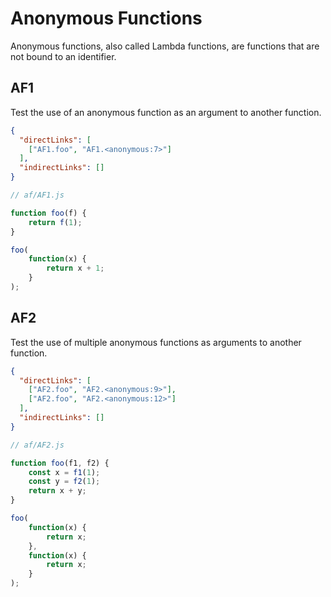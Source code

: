 # Anonymous Functions
Anonymous functions, also called Lambda functions, are functions that are not bound to an identifier.

## AF1
[//]: # (MAIN: global)
Test the use of an anonymous function as an argument to another function.

```json
{
  "directLinks": [
    ["AF1.foo", "AF1.<anonymous:7>"]
  ],
  "indirectLinks": []
}
```
```js
// af/AF1.js

function foo(f) {
    return f(1);
}

foo(
    function(x) {
        return x + 1;
    }
);
```
[//]: # (END)

## AF2
[//]: # (MAIN: global)
Test the use of multiple anonymous functions as arguments to another function.

```json
{
  "directLinks": [
    ["AF2.foo", "AF2.<anonymous:9>"],
    ["AF2.foo", "AF2.<anonymous:12>"]
  ],
  "indirectLinks": []
}
```
```js
// af/AF2.js

function foo(f1, f2) {
    const x = f1(1);
    const y = f2(1);
    return x + y;
}

foo(
    function(x) {
        return x;
    }, 
    function(x) {
        return x;
    }
);
```
[//]: # (END)
